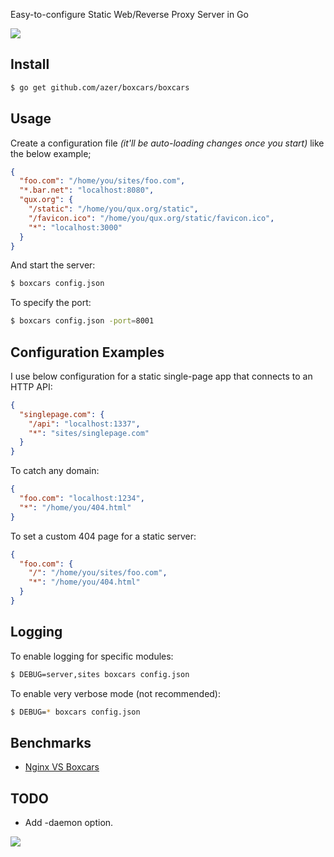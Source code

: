 Easy-to-configure Static Web/Reverse Proxy Server in Go

![](http://i.cloudup.com/i5Tpn00lCc.png)

## Install

```bash
$ go get github.com/azer/boxcars/boxcars
```

## Usage

Create a configuration file *(it'll be auto-loading changes once you start)*  like the below example;

```json
{
  "foo.com": "/home/you/sites/foo.com",
  "*.bar.net": "localhost:8080",
  "qux.org": {
    "/static": "/home/you/qux.org/static",
    "/favicon.ico": "/home/you/qux.org/static/favicon.ico",
    "*": "localhost:3000"
  }
}
```

And start the server:

```bash
$ boxcars config.json
```

To specify the port:

```bash
$ boxcars config.json -port=8001
```

## Configuration Examples

I use below configuration for a static single-page app that connects to an HTTP API:

```json
{
  "singlepage.com": {
    "/api": "localhost:1337",
    "*": "sites/singlepage.com"
  }
}
```

To catch any domain:

```json
{
  "foo.com": "localhost:1234",
  "*": "/home/you/404.html"
}
```

To set a custom 404 page for a static server:

```json
{
  "foo.com": {
    "/": "/home/you/sites/foo.com",
    "*": "/home/you/404.html"
  }
}
```

## Logging

To enable logging for specific modules: 

```bash
$ DEBUG=server,sites boxcars config.json
```

To enable very verbose mode (not recommended):

```bash
$ DEBUG=* boxcars config.json
```

## Benchmarks

* [Nginx VS Boxcars](https://gist.github.com/azer/5955772)

## TODO

* Add -daemon option.

![](http://i.cloudup.com/rH_0UwNYg1.jpg)
